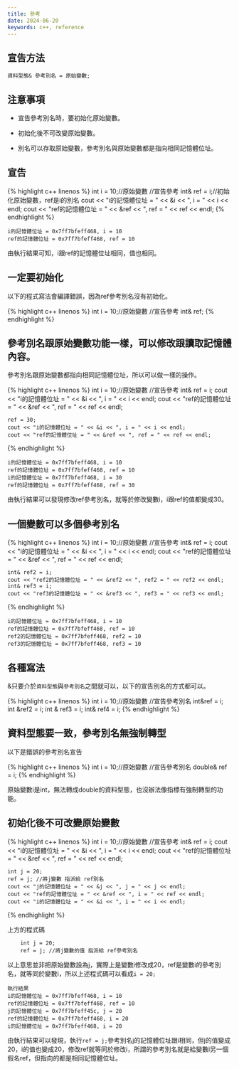 ```yaml
---
title: 參考
date: 2024-06-20
keywords: c++, reference
---
```


## 宣告方法

```
資料型態& 參考別名 = 原始變數;
```

## 注意事項

- 宣告參考別名時，要初始化原始變數。

- 初始化後不可改變原始變數。

- 別名可以存取原始變數，參考別名與原始變數都是指向相同記憶體位址。

## 宣告

{% highlight c++ linenos %}
    int i = 10;//原始變數
    //宣告參考
    int& ref = i;//初始化原始變數，ref是i的別名
    cout << "i的記憶體位址 = " << &i << ", i = " << i << endl;
    cout << "ref的記憶體位址 = " << &ref << ", ref = " << ref << endl;
{% endhighlight %}

```
i的記憶體位址 = 0x7ff7bfeff468, i = 10
ref的記憶體位址 = 0x7ff7bfeff468, ref = 10
```
由執行結果可知，i跟ref的記憶體位址相同，值也相同。

## 一定要初始化

以下的程式寫法會編譯錯誤，因為ref參考別名沒有初始化。

{% highlight c++ linenos %}
    int i = 10;//原始變數
    //宣告參考
    int& ref;
{% endhighlight %}

## 參考別名跟原始變數功能一樣，可以修改跟讀取記憶體內容。

參考別名跟原始變數都指向相同記憶體位址，所以可以做一樣的操作。

{% highlight c++ linenos %}
    int i = 10;//原始變數
    //宣告參考
    int& ref = i;
    cout << "i的記憶體位址 = " << &i << ", i = " << i << endl;
    cout << "ref的記憶體位址 = " << &ref << ", ref = " << ref << endl;
    
    ref = 30;
    cout << "i的記憶體位址 = " << &i << ", i = " << i << endl;
    cout << "ref的記憶體位址 = " << &ref << ", ref = " << ref << endl;
{% endhighlight %}

```
i的記憶體位址 = 0x7ff7bfeff468, i = 10
ref的記憶體位址 = 0x7ff7bfeff468, ref = 10
i的記憶體位址 = 0x7ff7bfeff468, i = 30
ref的記憶體位址 = 0x7ff7bfeff468, ref = 30
```

由執行結果可以發現修改ref參考別名，就等於修改變數i，i跟ref的值都變成30。

## 一個變數可以多個參考別名

{% highlight c++ linenos %}
    int i = 10;//原始變數
    //宣告參考
    int& ref = i;
    cout << "i的記憶體位址 = " << &i << ", i = " << i << endl;
    cout << "ref的記憶體位址 = " << &ref << ", ref = " << ref << endl;
    
    int& ref2 = i;
    cout << "ref2的記憶體位址 = " << &ref2 << ", ref2 = " << ref2 << endl;
    int& ref3 = i;
    cout << "ref3的記憶體位址 = " << &ref3 << ", ref3 = " << ref3 << endl;
{% endhighlight %}

```
i的記憶體位址 = 0x7ff7bfeff468, i = 10
ref的記憶體位址 = 0x7ff7bfeff468, ref = 10
ref2的記憶體位址 = 0x7ff7bfeff468, ref2 = 10
ref3的記憶體位址 = 0x7ff7bfeff468, ref3 = 10
```

## 各種寫法

&只要介於`資料型態`與`參考別名`之間就可以，以下的宣告別名的方式都可以。

{% highlight c++ linenos %}
    int i = 10;//原始變數
    //宣告參考別名
    int&ref = i;
    int &ref2 = i;
    int & ref3 = i;
    int& ref4 = i;
{% endhighlight %}

## 資料型態要一致，參考別名無強制轉型

以下是錯誤的參考別名宣告

{% highlight c++ linenos %}
    int i = 10;//原始變數
    //宣告參考別名
    double& ref = i;
{% endhighlight %}

原始變數i是int，無法轉成double的資料型態，也沒辦法像指標有強制轉型的功能。

## 初始化後不可改變原始變數

{% highlight c++ linenos %}
    int i = 10;//原始變數
    //宣告參考
    int& ref = i;
    cout << "i的記憶體位址 = " << &i << ", i = " << i << endl;
    cout << "ref的記憶體位址 = " << &ref << ", ref = " << ref << endl;
    
    int j = 20;
    ref = j; //將j變數 指派給 ref別名
    cout << "j的記憶體位址 = " << &j << ", j = " << j << endl;
    cout << "ref的記憶體位址 = " << &ref << ", i = " << ref << endl;
    cout << "i的記憶體位址 = " << &i << ", i = " << i << endl;
{% endhighlight %}

上方的程式碼

```
    int j = 20;
    ref = j; //將j變數的值 指派給 ref參考別名
```

以上意思並非把原始變數設為j，實際上是變數i修改成20，ref是變數i的參考別名，就等同於變數i，所以上述程式碼可以看成`i = 20;`

```
執行結果
i的記憶體位址 = 0x7ff7bfeff468, i = 10
ref的記憶體位址 = 0x7ff7bfeff468, ref = 10
j的記憶體位址 = 0x7ff7bfeff45c, j = 20
ref的記憶體位址 = 0x7ff7bfeff468, i = 20
i的記憶體位址 = 0x7ff7bfeff468, i = 20
```
由執行結果可以發現，執行`ref = j;`參考別名j的記憶體位址跟i相同，但j的值變成20，i的值也變成20，修改ref就等同於修改i，所謂的參考別名就是給變數i另一個假名ref，但指向的都是相同記憶體位址。





